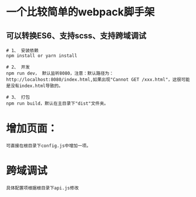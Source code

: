 # 一个比较简单的webpack脚手架

## 可以转换ES6、支持scss、支持跨域调试

```
# 1、 安装依赖
npm install or yarn install

# 2、 开发
npm run dev， 默认监听8080，注意：默认路径为：http://localhost:8080/index.html,如果出现"Cannot GET /xxx.html"，这很可能是没有index.html导致的。

# 3、 打包
npm run build，默认在主目录下"dist"文件夹。
```
# 增加页面：
    可直接在根目录下config.js中增加一项。
# 跨域调试
    具体配置项根据根目录下api.js修改